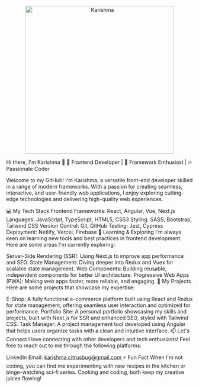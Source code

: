 <p align="center"> <img src="https://media.giphy.com/media/v1.Y2lkPTc5MGI3NjExeTJiYmwyN3g2NHlhdnVlMDlzZ2IzZHpweWRwOHVqZmNqNnlmbXdvbyZlcD12MV9pbnRlcm5hbF9naWZfYnlfaWQmY3Q9Zw/fwbZnTftCXVocKzfxR/giphy.gif" alt="Karishma" width="400"/> </p>
Hi there, I'm Karishma 👋
🎨 Frontend Developer | 🌟 Framework Enthusiast | 🔥 Passionate Coder

Welcome to my GitHub! I'm Karishma, a versatile front-end developer skilled in a range of modern frameworks. With a passion for creating seamless, interactive, and user-friendly web applications, I enjoy exploring cutting-edge technologies and delivering high-quality web experiences.

💻 My Tech Stack
Frontend Frameworks: React, Angular, Vue, Next.js
Languages: JavaScript, TypeScript, HTML5, CSS3
Styling: SASS, Bootstrap, Tailwind CSS
Version Control: Git, GitHub
Testing: Jest, Cypress
Deployment: Netlify, Vercel, Firebase
🌱 Learning & Exploring
I'm always keen on learning new tools and best practices in frontend development. Here are some areas I'm currently exploring:

Server-Side Rendering (SSR): Using Next.js to improve app performance and SEO.
State Management: Diving deeper into Redux and Vuex for scalable state management.
Web Components: Building reusable, independent components for better UI architecture.
Progressive Web Apps (PWA): Making web apps faster, more reliable, and engaging.
🚀 My Projects
Here are some projects that showcase my expertise:

E-Shop: A fully functional e-commerce platform built using React and Redux for state management, offering seamless user interaction and optimized for performance.
Portfolio Site: A personal portfolio showcasing my skills and projects, built with Next.js for SSR and enhanced SEO, styled with Tailwind CSS.
Task Manager: A project management tool developed using Angular that helps users organize tasks with a clean and intuitive interface.
📫 Let's Connect
I love connecting with other developers and tech enthusiasts! Feel free to reach out to me through the following platforms:

LinkedIn
Email: karishma.citrusbug@gmail.com
⚡ Fun Fact
When I'm not coding, you can find me experimenting with new recipes in the kitchen or binge-watching sci-fi series. Cooking and coding, both keep my creative juices flowing!
